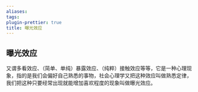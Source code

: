 ```yaml
---
aliases: 
tags: 
plugin-prettier: true
title: 曝光效应
---
```

## 曝光效应

又谓多看效应、（简单、单纯）暴露效应、（纯粹）接触效应等等，它是一种心理现象，指的是我们会偏好自己熟悉的事物，社会心理学又把这种效应叫做熟悉定律，我们把这种只要经常出现就能增加喜欢程度的现象叫做曝光效应。
